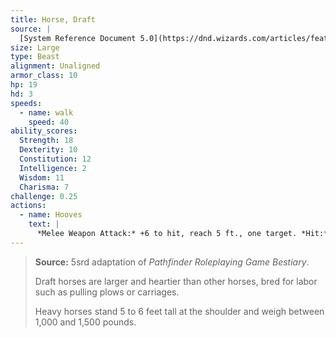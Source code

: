 ```yaml
---
title: Horse, Draft
source: |
  [System Reference Document 5.0](https://dnd.wizards.com/articles/features/systems-reference-document-srd)
size: Large
type: Beast
alignment: Unaligned
armor_class: 10
hp: 19
hd: 3
speeds:
  - name: walk
    speed: 40
ability_scores:
  Strength: 18
  Dexterity: 10
  Constitution: 12
  Intelligence: 2
  Wisdom: 11
  Charisma: 7
challenge: 0.25
actions:
  - name: Hooves
    text: |
      *Melee Weapon Attack:* +6 to hit, reach 5 ft., one target. *Hit:* 9 (2d4 + 4) bludgeoning damage.
---
```


> **Source:** 5srd adaptation of *Pathfinder Roleplaying Game Bestiary*.
>
> Draft horses are larger and heartier than other horses, bred for labor such as pulling plows or carriages.
>
> Heavy horses stand 5 to 6 feet tall at the shoulder and weigh between 1,000 and 1,500 pounds.
